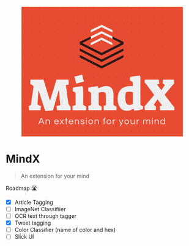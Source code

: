 <p align="center"><img src="assets/mindxlogo.png" height="340px"><br>

# MindX

> An extension for your mind

Roadmap 🛣️
- [x] Article Tagging
- [ ] ImageNet Classifiier
- [ ] OCR text through tagger
- [x] Tweet tagging
- [ ] Color Classifier (name of color and hex)
- [ ] Slick UI
